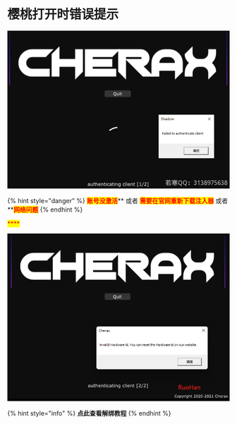 # 樱桃打开时错误提示

![](<../../.gitbook/assets/image (51).png>)

{% hint style="danger" %}
<mark style="color:red;">**账号没激活**</mark>** 或者 **<mark style="color:red;">**需要在官网重新下载注入器**</mark>** 或者 **<mark style="color:red;">**网络问题**</mark>
{% endhint %}

<mark style="color:red;">****</mark>

![](<../../.gitbook/assets/image (24).png>)

{% hint style="info" %}
**点此查看解绑教程**
{% endhint %}
